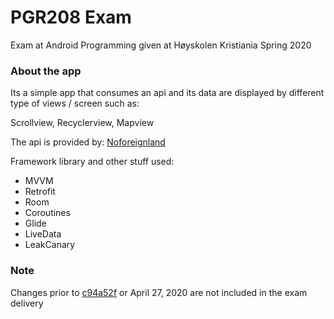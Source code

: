 # PGR208 Exam

Exam at Android Programming given at Høyskolen Kristiania Spring 2020

### About the app

Its a simple app that consumes an api and its data are displayed by different type of views / screen such as:

Scrollview, Recyclerview, Mapview

The api is provided by: [Noforeignland](https://www.noforeignland.com)

Framework library and other stuff used:

* MVVM
* Retrofit
* Room
* Coroutines
* Glide
* LiveData
* LeakCanary

### Note

Changes prior to [c94a52f](https://github.com/Hannarong98/PGR208_Exam/commit/c94a52f69942a395a9484cced04a037b8ae7ae10) or April 27, 2020 are not included in the exam delivery
